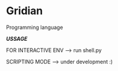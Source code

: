 # Gridian
Programming language 



***USSAGE***

FOR INTERACTIVE ENV
--> run shell.py 

SCRIPTING MODE 
--> under development :)
